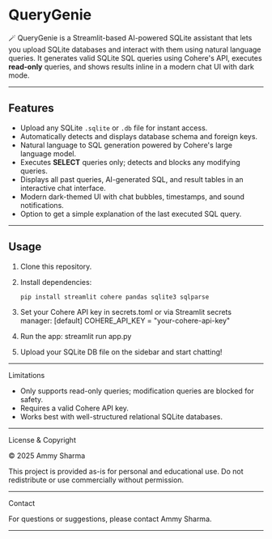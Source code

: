 # QueryGenie

🪄 QueryGenie is a Streamlit-based AI-powered SQLite assistant that lets you upload SQLite databases and interact with them using natural language queries. It generates valid SQLite SQL queries using Cohere's API, executes **read-only** queries, and shows results inline in a modern chat UI with dark mode.

---

## Features

- Upload any SQLite `.sqlite` or `.db` file for instant access.
- Automatically detects and displays database schema and foreign keys.
- Natural language to SQL generation powered by Cohere's large language model.
- Executes **SELECT** queries only; detects and blocks any modifying queries.
- Displays all past queries, AI-generated SQL, and result tables in an interactive chat interface.
- Modern dark-themed UI with chat bubbles, timestamps, and sound notifications.
- Option to get a simple explanation of the last executed SQL query.

---

## Usage

1. Clone this repository.
2. Install dependencies:
   ```bash
   pip install streamlit cohere pandas sqlite3 sqlparse
   ```
3. Set your Cohere API key in secrets.toml or via Streamlit secrets manager:
[default]
COHERE_API_KEY = "your-cohere-api-key"

4. Run the app:
streamlit run app.py

5. Upload your SQLite DB file on the sidebar and start chatting!

---

Limitations

- Only supports read-only queries; modification queries are blocked for safety.
- Requires a valid Cohere API key.
- Works best with well-structured relational SQLite databases.

---

License & Copyright

© 2025 Ammy Sharma

This project is provided as-is for personal and educational use.
Do not redistribute or use commercially without permission.

---

Contact

For questions or suggestions, please contact Ammy Sharma.

---

